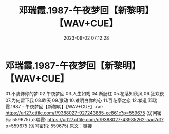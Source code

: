 ﻿---
title: 邓瑞霞.1987-午夜梦回【新黎明】【WAV+CUE】
date: 2023-09-02 07:12:28
categories: WAV车载音乐、镜像
tags: 华语中文
---
# 邓瑞霞.1987-午夜梦回【新黎明】【WAV+CUE】

01.不装饰你的梦
02.午夜梦回
03.人生如戏
04.断肠红
05.花落知秋风
06.狂欢夜
07.为何留下我
08.昨天
09.激动
10.难明白你的心
11.百花亭之恋
12.孝道
邓瑞霞.1987 - 午夜梦回【新黎明】【WAV+CUE】.rar: https://url27.ctfile.com/f/9388027-927243885-ec861c?p=559675
(访问密码: 559675)
邓瑞霞: https://url27.ctfile.com/d/9388027-43985262-aad7d1?p=559675
(访问密码: 559675)
原文：[链接](https://blog.sina.com.cn/s/blog_1647c7e76010313au.html)